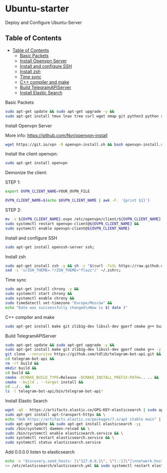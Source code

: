 # Ubuntu-starter

Deploy and Configure Ubuntu-Server

## Table of Contents

- [Table of Contents](#table-of-contents)
  - [Basic Packets](#basic-packets)
  - [Install Openvpn Server](#install-openvpn)
  - [Install and configure SSH](#install-ssh)
  - [Install zsh](#install-zsh)
  - [Time sync](#time-sync-packet)
  - [C++ compiler and make](#cpp-compiler-gcc)
  - [Build TelegramAPIServer](#build-api-telegram-server)
  - [Install Elastic Search](#install-elastic-search)

<a id="basic-packets"></a>
Basic Packets

```sh
sudo apt-get update && sudo apt-get upgrade -y &&
sudo apt-get install tmux lnav tree curl wget nmap git python3 python sed vim nano net-tools -y
```

<a id="install-openvpn"></a>
Install Openvpn Server

More info: https://github.com/Nyr/openvpn-install

```sh
wget https://git.io/vpn -O openvpn-install.sh && bash openvpn-install.sh
```

Install the client openvpn:

```sh
sudo apt-get install openvpn
```

Demonize the client:

STEP 1:

```sh
export OVPN_CLIENT_NAME=YOUR_OVPN_FILE
```

```sh
OVPN_CLIENT_NAME=$(echo $OVPN_CLIENT_NAME | awk -F. '{print $1}')
```

STEP 2:

```sh
mv -v ${OVPN_CLIENT_NAME}.ovpn /etc/openvpn/client/${OVPN_CLIENT_NAME}.conf &&
sudo systemctl restart openvpn-client@${OVPN_CLIENT_NAME} &&
sudo systemctl enable openvpn-client@${OVPN_CLIENT_NAME}
```

<a id="install-ssh"></a>
Install and configure SSH

```sh
sudo apt-get install openssh-server ssh;
```

<a id="install-zsh"></a>
Install zsh

```sh
sudo apt-get install zsh -y && sh -c "$(curl -fsSL https://raw.github.com/ohmyzsh/ohmyzsh/master/tools/install.sh)" && \
sed -i 's/ZSH_THEME=.*/ZSH_THEME="flazz"/' ~/.zshrc;
```

<a id="time-sync-packet"></a>
Time sync

```sh
sudo apt-get install chrony -y &&
sudo systemctl start chrony &&
sudo systemctl enable chrony &&
sudo timedatectl set-timezone "Europe/Moscow" &&
echo "Date was succsessfully changed\nNow is $( date )"
```

<a id="cpp-compiler-gcc"></a>
C++ compiler and make

```sh
sudo apt-get install make git zlib1g-dev libssl-dev gperf cmake g++ build-essential;
```

<a id="build-api-telegram-server"></a>
Build TelegramAPIServer

```sh
sudo apt-get update && sudo apt-get upgrade -y &&
sudo apt-get install make git zlib1g-dev libssl-dev gperf cmake g++ -y &&
git clone --recursive https://github.com/tdlib/telegram-bot-api.git &&
cd telegram-bot-api &&
rm -rf build &&
mkdir build &&
cd build &&
cmake -DCMAKE_BUILD_TYPE=Release -DCMAKE_INSTALL_PREFIX:PATH=.. .. &&
cmake --build . --target install &&
cd ../.. &&
ls -l telegram-bot-api/bin/telegram-bot-api*
```

<a id="install-elastic-search"></a>
Install Elastic Search

```sh
wget -qO - https://artifacts.elastic.co/GPG-KEY-elasticsearch | sudo apt-key add - && \
sudo apt-get install apt-transport-https && \
echo "deb https://artifacts.elastic.co/packages/7.x/apt stable main" | sudo tee /etc/apt/sources.list.d/elastic-7.x.list && \
sudo apt-get update && sudo apt-get install elasticsearch -y;
sudo /bin/systemctl daemon-reload && \
sudo /bin/systemctl enable elasticsearch.service && \
sudo systemctl restart elasticsearch.service && \
sudo systemctl status elasticsearch.service
```

Add 0.0.0.0 listen to elasticsearch

```sh
echo -e "discovery.seed_hosts: [\"127.0.0.1\", \"[::1]\"]\nnetwork.host: 0.0.0.0" \
>> /etc/elasticsearch/elasticsearch.yml && sudo systemctl restart elasticsearch
```
